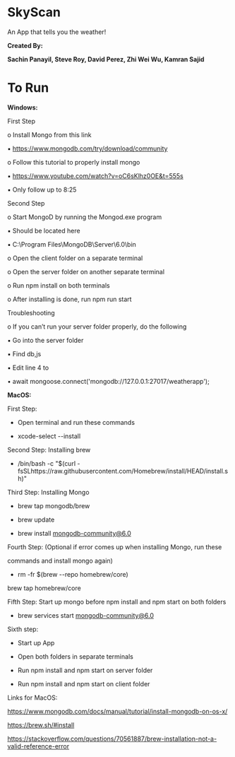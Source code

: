 # SkyScan

An App that tells you the weather!

**Created By:**

**Sachin Panayil, Steve Roy, David Perez, Zhi Wei Wu, Kamran Sajid**


# To Run

**Windows:**

First Step

o Install Mongo from this link

▪ https://www.mongodb.com/try/download/community

o Follow this tutorial to properly install mongo

▪ https://www.youtube.com/watch?v=oC6sKlhz0OE&t=555s

▪ Only follow up to 8:25


Second Step

o Start MongoD by running the Mongod.exe program

▪ Should be located here

▪ C:\Program Files\MongoDB\Server\6.0\bin

o Open the client folder on a separate terminal

o Open the server folder on another separate terminal

o Run npm install on both terminals

o After installing is done, run npm run start


Troubleshooting

o If you can’t run your server folder properly, do the following

▪ Go into the server folder

▪ Find db,js

▪ Edit line 4 to

• await mongoose.connect('mongodb://127.0.0.1:27017/weatherapp');


**MacOS:**

First Step:

- Open terminal and run these commands

- xcode-select --install

Second Step: Installing brew

- /bin/bash -c "$(curl -fsSLhttps://raw.githubusercontent.com/Homebrew/install/HEAD/install.sh)"

Third Step: Installing Mongo

- brew tap mongodb/brew

- brew update

- brew install mongodb-community@6.0

Fourth Step: (Optional if error comes up when installing Mongo, run these

commands and install mongo again)

- rm -fr $(brew --repo homebrew/core)

brew tap homebrew/core

Fifth Step: Start up mongo before npm install and npm start on both folders

- brew services start mongodb-community@6.0

Sixth step:

- Start up App

- Open both folders in separate terminals

- Run npm install and npm start on server folder

- Run npm install and npm start on client folder


Links for MacOS:

https://www.mongodb.com/docs/manual/tutorial/install-mongodb-on-os-x/

https://brew.sh/#install

https://stackoverflow.com/questions/70561887/brew-installation-not-a-valid-reference-error
